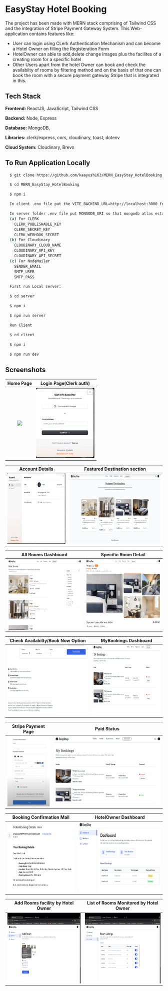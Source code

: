 # EasyStay Hotel Booking

The project has been made with MERN stack comprising of Tailwind CSS and the integration of Stripe Payment Gateway System.
This Web-application contains features like:

- User can login using CLerk Authentication Mechanism and can become a Hotel Owner on filling the Registeration Form
- HotelOwner can able to add,delete change Images plus the facilites of a creating room for a specific hotel
- Other Users apart from the hotel Owner can book and check the availabilty of rooms by filtering method and on the basis of that one can book the room with a secure payment gateway Stripe that is integrated in this.

## Tech Stack

**Frontend:** ReactJS, JavaScript, Tailwind CSS

**Backend:** Node, Express

**Database:** MongoDB,

**Libraries:** clerk/express, cors, cloudinary, toast, dotenv

**Cloud System:** Cloudinary, Brevo

## To Run Application Locally

```bash
  $ git clone https://github.com/kaayush163/MERN_EasyStay_HotelBooking.git
```

```bash
  $ cd MERN_EasyStay_HotelBooking
```

```bash
  $ npm i
```

```bash
  In client .env file put the VITE_BACKEND_URL=http://localhost:3000 for local server connection and VITE_CLERK_PUBLISHABLE_KEY
```

```bash
  In server folder .env file put MONGODB_URI so that mongodb atlas establish connection and add other API_KEYS like:
  (a) For CLERK
    CLERK_PUBLISHABLE_KEY
    CLERK_SECRET_KEY
    CLERK_WEBHOOK_SECRET
  (b) For Cloudinary
    CLOUDINARY_CLOUD_NAME
    CLOUDINARY_API_KEY
    CLOUDINARY_API_SECRET
  (c) For NodeMailer
    SENDER_EMAIL
    SMTP_USER
    SMTP_PASS
```

```bash
  First run Local server:
```

```bash
  $ cd server
```

```bash
  $ npm i
```

```bash
  $ npm run server
```

```bash
  Run Client
```

```bash
  $ cd client
```

```bash
  $ npm i
```

```bash
  $ npm run dev
```

## Screenshots

|                      Home Page                       |                Login Page(Clerk auth)                |
| :--------------------------------------------------: | :--------------------------------------------------: |
| <img src="screenshots/Screenshot1.png" height="225"> | <img src="screenshots/Screenshot2.png" height="225"> |

|                   Account Details                    |             Featured Destination section             |
| :--------------------------------------------------: | :--------------------------------------------------: |
| <img src="screenshots/Screenshot3.png" height="225"> | <img src="screenshots/Screenshot4.png" height="225"> |

|                 All Rooms Dashboard                  |                 Specific Room Detail                 |
| :--------------------------------------------------: | :--------------------------------------------------: |
| <img src="screenshots/Screenshot5.png" height="225"> | <img src="screenshots/Screenshot6.png" height="225"> |

|          Check Availabilty/Book Now Option           |                 MyBookings Dashboard                 |
| :--------------------------------------------------: | :--------------------------------------------------: |
| <img src="screenshots/Screenshot7.png" height="225"> | <img src="screenshots/Screenshot8.png" height="225"> |

|                 Stripe Payment Page                  |                      Paid Status                      |
| :--------------------------------------------------: | :---------------------------------------------------: |
| <img src="screenshots/Screenshot9.png" height="225"> | <img src="screenshots/Screenshot10.png" height="225"> |

|               Booking Confirmation Mail               |                 HotelOwner Dashboard                  |
| :---------------------------------------------------: | :---------------------------------------------------: |
| <img src="screenshots/Screenshot11.png" height="225"> | <img src="screenshots/Screenshot12.png" height="225"> |

|           Add Rooms facility by Hotel Owner           |        List of Rooms Monitored by Hotel Owner         |
| :---------------------------------------------------: | :---------------------------------------------------: |
| <img src="screenshots/Screenshot13.png" height="225"> | <img src="screenshots/Screenshot14.png" height="225"> |
